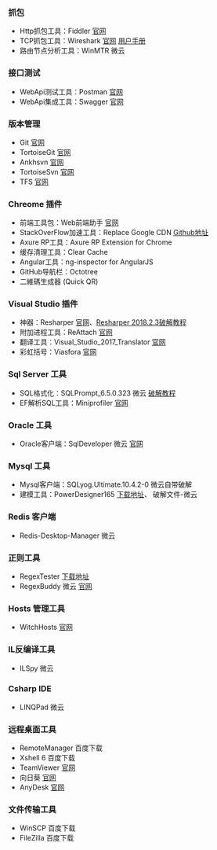 
### 抓包
- Http抓包工具：Fiddler  [官网](https://www.telerik.com/download/fiddler)
- TCP抓包工具：Wireshark [官网](https://www.wireshark.org/download/)           [用户手册](http://man.lupaworld.com/content/network/wireshark/)
- 路由节点分析工具：WinMTR 微云
### 接口测试
- WebApi测试工具：Postman [官网](https://www.getpostman.com/)       
- WebApi集成工具：Swagger [官网](https://swagger.io/)
### 版本管理
- Git [官网](https://git-scm.com/)
- TortoiseGit [官网](https://tortoisegit.org/)
- Ankhsvn [官网](https://ankhsvn.open.collab.net/downloads)
- TortoiseSvn [官网](https://tortoisesvn.net/)
- TFS [官网](https://visualstudio.microsoft.com/zh-hans/tfs)
### Chreome 插件
- 前端工具包：Web前端助手 [官网](https://www.baidufe.com/fehelper)
- StackOverFlow加速工具：Replace Google CDN [Github地址](https://github.com/justjavac/ReplaceGoogleCDN)
- Axure RP工具：Axure RP Extension for Chrome
- 缓存清理工具：Clear Cache
- Angular工具：ng-inspector for AngularJS
- GitHub导航栏：Octotree
- 二維碼生成器 (Quick QR)

### Visual Studio 插件
- 神器：Resharper [官网](https://www.jetbrains.com/resharper/)、[Resharper 2018.2.3破解教程](https://www.cnblogs.com/soany/p/9724428.html)
- 附加进程工具：ReAttach [官网](https://marketplace.visualstudio.com/items?itemName=ErlandR.ReAttach)
- 翻译工具：Visual_Studio_2017_Translator [官网](https://marketplace.visualstudio.com/items?itemName=vs-publisher-1462295.VisualStudio2017Translator)
- 彩虹括号：Viasfora [官网](https://viasfora.com/)

### Sql Server 工具
- SQL格式化：SQLPrompt_6.5.0.323 微云 [破解教程](https://www.cnblogs.com/weihengblogs/p/4820904.html)
- EF解析SQL工具：Miniprofiler [官网](https://miniprofiler.com/dotnet/AspDotNet)

### Oracle 工具
- Oracle客户端：SqlDeveloper 微云 [官网](https://www.oracle.com/technetwork/developer-tools/sql-developer/downloads/index.html)

### Mysql 工具
- Mysql客户端：SQLyog.Ultimate.10.4.2-0 微云自带破解
- 建模工具：PowerDesigner165 [下载地址](http://www.onlinedown.net/soft/577763.htm)、 破解文件-微云

### Redis 客户端
- Redis-Desktop-Manager 微云
  
### 正则工具
- RegexTester [下载地址](http://deerchao.net/tools/regex_tester/index.htm)
- RegexBuddy 微云 [官网](https://www.regexbuddy.com/)

### Hosts 管理工具
- WitchHosts [官网](https://electronjs.org/apps/switchhosts)

### IL反编译工具
- ILSpy 微云
### Csharp IDE
- LINQPad 微云

### 远程桌面工具
- RemoteManager 百度下载
- Xshell 6 百度下载
- TeamViewer [官网](https://www.teamviewer.com/cn/)
- 向日葵 [官网](https://sunlogin.oray.com/zh_CN/)
- AnyDesk [官网](https://www.anydesk.com/)
### 文件传输工具
- WinSCP 百度下载
- FileZilla 百度下载
  
